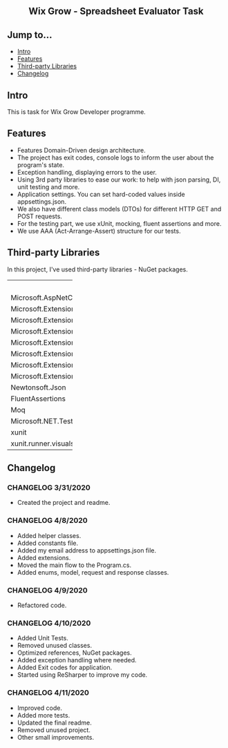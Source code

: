 <div align="center">
  <h2>Wix Grow - Spreadsheet Evaluator Task</h2>
</div>

## Jump to...

  - [Intro](#intro)
  - [Features](#features)
  - [Third-party Libraries](#ThirdPartyLibraries)
  - [Changelog](#changelog)

## <a name="Intro"></a>Intro

<p>This is task for Wix Grow Developer programme.</p>

## <a name="Features"></a>Features

<ul>
  <li>Features Domain-Driven design architecture.</li>
  <li>The project has exit codes, console logs to inform the user about the program's state.</li>
  <li>Exception handling, displaying errors to the user.</li>
  <li>Using 3rd party libraries to ease our work: to help with json parsing, DI, unit testing and more.</li>
  <li>Application settings. You can set hard-coded values inside appsettings.json.</li>
  <li>We also have different class models (DTOs) for different HTTP GET and POST requests.</li>
  <li>For the testing part, we use xUnit, mocking, fluent assertions and more.</li>
  <li>We use AAA (Act-Arrange-Assert) structure for our tests.</li>
</ul>

## <a name="ThirdPartyLibraries"></a>Third-party Libraries
<p>In this project, I've used third-party libraries - NuGet packages.</p>

<table style="width:30%">
  <tr>
    <th>Name</th>
  </tr>
  <tr>
    <td>Microsoft.AspNetCore.Hosting.Abstractions</td>
  </tr>
   <tr>
    <td>Microsoft.Extensions.Configuration</td>
  </tr> 
    <tr>
    <td>Microsoft.Extensions.Configuration.Abstractions</td>
  </tr> 
  <tr>
    <td>Microsoft.Extensions.Configuration.Json</td>
  </tr> 
   <tr>
    <td>Microsoft.Extensions.DependencyInjection</td>
  </tr> 
  <tr>
    <td>Microsoft.Extensions.DependencyInjection.Abstractions</td>
  </tr> 
  <tr>
    <td>Microsoft.Extensions.Http</td>
  </tr> 
  <tr>
    <td>Microsoft.Extensions.Options.ConfigurationExtensions</td>
  </tr> 
  <tr>
    <td>Newtonsoft.Json</td>
  </tr>
  <tr>
    <td>FluentAssertions</td>
  </tr> 
  <tr>
    <td>Moq</td>
  </tr>   
   <tr>
    <td>Microsoft.NET.Test.Sdk</td>
  </tr>   
   <tr>
    <td>xunit</td>
  </tr>   
  <tr>
    <td>xunit.runner.visualstudio</td>
  </tr>  
</table>

## <a name="Changelog"></a>Changelog

<h3>CHANGELOG 3/31/2020</h3>
<ul>
  <li>Created the project and readme.</li>
</ul>

<h3>CHANGELOG 4/8/2020</h3>
<ul>
  <li>Added helper classes.</li>
  <li>Added constants file.</li>
  <li>Added my email address to appsettings.json file.</li>
  <li>Added extensions.</li>
  <li>Moved the main flow to the Program.cs.</li>
  <li>Added enums, model, request and response classes.</li>
</ul>

<h3>CHANGELOG 4/9/2020</h3>
<ul>
  <li>Refactored code.</li>
</ul>

<h3>CHANGELOG 4/10/2020</h3>
<ul>
  <li>Added Unit Tests.</li>
  <li>Removed unused classes.</li>
  <li>Optimized references, NuGet packages.</li>
  <li>Added exception handling where needed.</li>
  <li>Added Exit codes for application.</li>
  <li>Started using ReSharper to improve my code.</li>
</ul>

<h3>CHANGELOG 4/11/2020</h3>
<ul>
  <li>Improved code.</li>
  <li>Added more tests.</li>
  <li>Updated the final readme.</li>
  <li>Removed unused project.</li>
  <li>Other small improvements.</li>
</ul>
